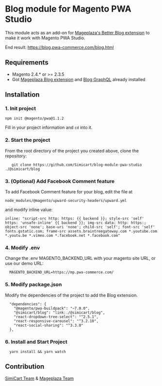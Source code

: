 # Blog module for Magento PWA Studio

This module acts as an add-on for [Mageplaza's Better Blog extension](https://www.mageplaza.com/magento-2-better-blog/) to make it work with Magento PWA Studio.

End result: https://blog.pwa-commerce.com/blog.html

## Requirements

- Magento 2.4.* or >= 2.3.5
- Got [Mageplaza Blog extension](https://www.mageplaza.com/magento-2-better-blog/) and [Blog GraphQL](https://github.com/mageplaza/magento-2-blog-graphql) already installed

## Installation

### 1. Init project
```
npm init @magento/pwa@1.1.2
```

Fill in your project information and `cd` into it.

### 2. Start the project

From the root directory of the project you created above, clone the repository:

```
   git clone https://github.com/Simicart/blog-module-pwa-studio ./@simicart/blog
```

### 3. (Optional) Add Facebook Comment feature

To add Facebook Comment feature for your blog, edit the file at
```
node_modules/@magento/upward-security-headers/upward.yml
```

and modify inline value:

```
inline: "script-src http: https: {{ backend }}; style-src 'self' https: 'unsafe-inline' {{ backend }}; img-src data: http: https:; object-src 'none'; base-uri 'none'; child-src 'self'; font-src 'self' fonts.gstatic.com; frame-src assets.braintreegateway.com *.youtube.com *.youtu.be *.vimeo.com *.facebook.net *.facebook.com"
```

### 4. Modify .env

Change the .env MAGENTO_BACKEND_URL with your magento site URL, or use our demo URL:

```
  MAGENTO_BACKEND_URL=https://mp.pwa-commerce.com/
```
### 5. Modify package.json

Modify the dependencies of the project to add the Blog extension.

```
  "dependencies": {
    "@magento/pwa-buildpack": "~7.0.0",
    "@simicart/blog": "link:./@simicart/blog",
    "react-dropdown-tree-select": "^2.5.1",
    "react-responsive-carousel": "^3.2.10",
    "react-social-sharing": "^3.3.0"
  },
```

### 6. Install and Start Project

```
  yarn install && yarn watch
```

## Contribution

[SimiCart Team](https://www.simicart.com/pwa.html/) & [Mageplaza Team](https://www.mageplaza.com/)
